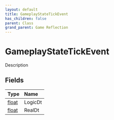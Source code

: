 ```yaml
---
layout: default
title: GameplayStateTickEvent
has_children: false
parent: Class
grand_parent: Game Reflection
---
```

# GameplayStateTickEvent
Description 

## Fields

| Type | Name |
|:-------------|:--------------|
| [float](/docs/game-reflection/components/float) | LogicDt |
| [float](/docs/game-reflection/components/float) | RealDt |

